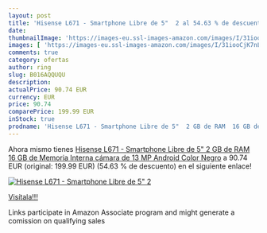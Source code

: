 ```yaml
---
layout: post
title: 'Hisense L671 - Smartphone Libre de 5"  2 al 54.63 % de descuento'
date: 
thumbnailImage: 'https://images-eu.ssl-images-amazon.com/images/I/31iooCjK7nL._SL200_.jpg'
images: [ 'https://images-eu.ssl-images-amazon.com/images/I/31iooCjK7nL._SL200_.jpg' ]
comments: true
category: ofertas
author: ring
slug: B016AQQUQU
description:
actualPrice: 90.74 EUR
currency: EUR
price: 90.74
comparePrice: 199.99 EUR
inStock: true
prodname: 'Hisense L671 - Smartphone Libre de 5"  2 GB de RAM  16 GB de Memoria Interna  cámara de 13 MP  Android  Color Negro'
---
```


Ahora mismo tienes [Hisense L671 - Smartphone Libre de 5"  2 GB de RAM  16 GB de Memoria Interna  cámara de 13 MP  Android  Color Negro](https://www.amazon.es/dp/B016AQQUQU/?tag=tolees-21) a 90.74 EUR (original: 199.99 EUR) (54.63 %  de descuento) en el siguiente enlace!

[![Hisense L671 - Smartphone Libre de 5"  2](https://images-eu.ssl-images-amazon.com/images/I/31iooCjK7nL._SL200_.jpg)](https://www.amazon.es/dp/B016AQQUQU/?tag=tolees-21)

[Visítala!!!](https://www.amazon.es/dp/B016AQQUQU/?tag=tolees-21)

Links participate in Amazon Associate program and might generate a comission on qualifying sales
